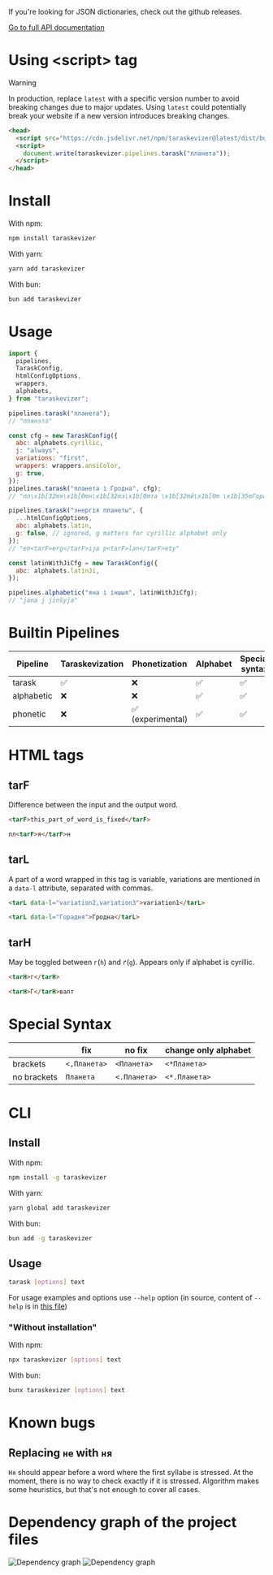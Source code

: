 If you're looking for JSON dictionaries, check out the github releases.

[Go to full API documentation](https://gooseob.github.io/taraskevizer/)

# Using \<script> tag

> [!WARNING]
> In production, replace `latest` with a specific version number to avoid breaking changes due to major updates.
> Using `latest` could potentially break your website if a new version introduces breaking changes.

```html
<head>
  <script src="https://cdn.jsdelivr.net/npm/taraskevizer@latest/dist/bundle.js"></script>
  <script>
    document.write(taraskevizer.pipelines.tarask("планета"));
  </script>
</head>
```

# Install

With npm:

```sh
npm install taraskevizer
```

With yarn:

```sh
yarn add taraskevizer
```

With bun:

```sh
bun add taraskevizer
```

# Usage

```js
import {
  pipelines,
  TaraskConfig,
  htmlConfigOptions,
  wrappers,
  alphabets,
} from "taraskevizer";

pipelines.tarask("планета");
// "плянэта"

const cfg = new TaraskConfig({
  abc: alphabets.cyrillic,
  j: "always",
  variations: "first",
  wrappers: wrappers.ansiColor,
  g: true,
});
pipelines.tarask("планета і Гродна", cfg);
// "пл\x1b[32mя\x1b[0mн\x1b[32mэ\x1b[0mта \x1b[32mй\x1b[0m \x1b[35mГорадня\x1b[0m"

pipelines.tarask("энергія планеты", {
  ...htmlConfigOptions,
  abc: alphabets.latin,
  g: false, // ignored, g matters for cyrillic alphabet only
});
// "en<tarF>erg</tarF>ija p<tarF>lan</tarF>ety"

const latinWithJiCfg = new TaraskConfig({
  abc: alphabets.latinJi,
});

pipelines.alphabetic("яна і іншыя", latinWithJiCfg);
// "jana j jinšyja"
```

# Builtin Pipelines

| Pipeline   | Taraskevization | Phonetization     | Alphabet | Special syntax |
| ---------- | --------------- | ----------------- | -------- | -------------- |
| tarask     | ✅              | ❌                | ✅       | ✅             |
| alphabetic | ❌              | ❌                | ✅       | ✅             |
| phonetic   | ❌              | ✅ (experimental) | ✅       | ✅             |

# HTML tags

## tarF

Difference between the input and the output word.

```html
<tarF>this_part_of_word_is_fixed</tarF>

пл<tarF>я</tarF>н
```

## tarL

A part of a word wrapped in this tag is variable,
variations are mentioned in a `data-l` attribute,
separated with commas.

```html
<tarL data-l="variation2,variation3">variation1</tarL>

<tarL data-l="Горадня">Гродна</tarL>
```

## tarH

May be toggled between `г`(`h`) and `ґ`(`g`).
Appears only if alphabet is cyrillic.

```html
<tarH>г</tarH>

<tarH>Г</tarH>валт
```

# Special Syntax

|             | fix          | no fix       | change only alphabet |
| ----------- | ------------ | ------------ | -------------------- |
| brackets    | `<,Планета>` | `<Планета>`  | `<*Планета>`         |
| no brackets | `Планета`    | `<.Планета>` | `<*.Планета>`        |

# CLI

## Install

With npm:

```sh
npm install -g taraskevizer
```

With yarn:

```sh
yarn global add taraskevizer
```

With bun:

```sh
bun add -g taraskevizer
```

## Usage

```sh
tarask [options] text
```

For usage examples and options use `--help` option
(in source, content of `--help` is in [this file](./cli-help.txt))

### "Without installation"

With npm:

```sh
npx taraskevizer [options] text
```

With bun:

```sh
bunx taraskevizer [options] text
```

# Known bugs

## Replacing `не` with `ня`

`Ня` should appear before a word where the first syllabe is stressed.
At the moment, there is no way to check exactly if it is stressed.
Algorithm makes some heuristics, but that's not enough to cover all cases.

# Dependency graph of the project files

![Dependency graph](https://gooseob.github.io/taraskevizer/dependency-graph.svg)
![Dependency graph](https://gooseob.github.io/taraskevizer/dependency-graph.png)
